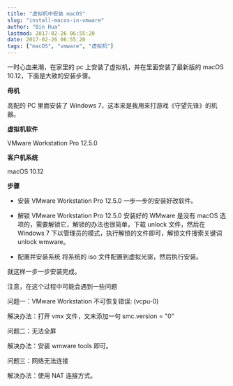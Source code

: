 ```yaml
---
title: "虚拟机中安装 macOS"
slug: "install-macos-in-vmware"
author: "Bin Hua"
lastmod: 2017-02-26 06:55:20
date: 2017-02-26 06:55:20
tags: ["macOS", "vmware", "虚拟机"]
---
```


一时心血来潮，在家里的 pc 上安装了虚拟机，并在里面安装了最新版的 macOS 10.12，下面是大致的安装步骤。

**母机**

高配的 PC 里面安装了 Windows 7，这本来是我用来打游戏《守望先锋》的机器。

**虚拟机软件**

VMware Workstation Pro 12.5.0

**客户机系统**

macOS 10.12

**步骤**

- 安装 VMware Workstation Pro 12.5.0 一步一步的安装好改软件。 

- 解锁 VMware Workstation Pro 12.5.0 安装好的 WMware 是没有 macOS 选项的，需要解锁它，解锁的办法也很简单，下载 unlock 文件，然后在 Windows 7 下以管理员的模式，执行解锁的文件即可，解锁文件搜索关键词 unlock wmware。 

- 配置并安装系统 将系统的 iso 文件配置到虚拟光驱，然后执行安装。 

就这样一步一步安装完成。

注意，在这个过程中可能会遇到一些问题

问题一：VMware Workstation 不可恢复错误: (vcpu-0)

解决办法：打开 vmx 文件，文末添加一句 smc.version = "0"

问题二：无法全屏

解决办法：安装 wmware tools 即可。

问题三：网络无法连接

解决办法：使用 NAT 连接方式。